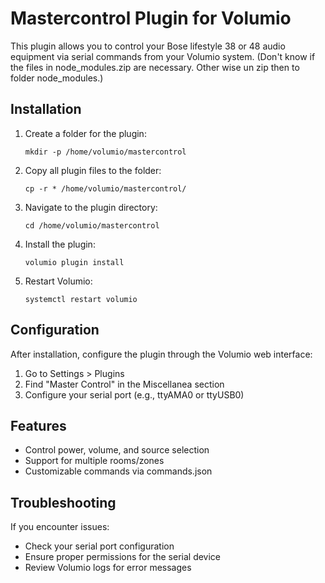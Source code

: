 # Mastercontrol Plugin for Volumio

This plugin allows you to control your Bose lifestyle 38 or 48 audio equipment via serial commands from your Volumio system. (Don't know if the files in node_modules.zip are necessary.
Other wise un zip then to folder node_modules.)

## Installation

1. Create a folder for the plugin:
   ```
   mkdir -p /home/volumio/mastercontrol
   ```

2. Copy all plugin files to the folder:
   ```
   cp -r * /home/volumio/mastercontrol/
   ```

3. Navigate to the plugin directory:
   ```
   cd /home/volumio/mastercontrol
   ```

4. Install the plugin:
   ```
   volumio plugin install
   ```

5. Restart Volumio:
   ```
   systemctl restart volumio
   ```

## Configuration

After installation, configure the plugin through the Volumio web interface:
1. Go to Settings > Plugins
2. Find "Master Control" in the Miscellanea section
3. Configure your serial port (e.g., ttyAMA0 or ttyUSB0)

## Features

- Control power, volume, and source selection
- Support for multiple rooms/zones
- Customizable commands via commands.json

## Troubleshooting

If you encounter issues:
- Check your serial port configuration
- Ensure proper permissions for the serial device
- Review Volumio logs for error messages
